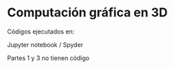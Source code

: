 
# Computación gráfica en 3D
Códigos ejecutados en:

Jupyter notebook / Spyder

Partes 1 y 3 no tienen código
